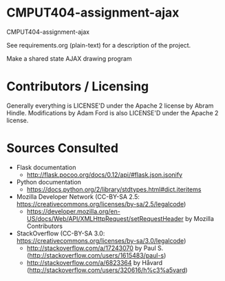 CMPUT404-assignment-ajax
==============================

CMPUT404-assignment-ajax

See requirements.org (plain-text) for a description of the project.

Make a shared state AJAX drawing program

Contributors / Licensing
========================

Generally everything is LICENSE'D under the Apache 2 license by Abram Hindle.
Modifications by Adam Ford is also LICENSE'D under the Apache 2 license.

Sources Consulted
=================

* Flask documentation
    * http://flask.pocoo.org/docs/0.12/api/#flask.json.jsonify
* Python documentation
    * https://docs.python.org/2/library/stdtypes.html#dict.iteritems
* Mozilla Developer Network (CC-BY-SA 2.5: https://creativecommons.org/licenses/by-sa/2.5/legalcode)
    * https://developer.mozilla.org/en-US/docs/Web/API/XMLHttpRequest/setRequestHeader by Mozilla Contributors
* StackOverflow (CC-BY-SA 3.0: https://creativecommons.org/licenses/by-sa/3.0/legalcode)
    * http://stackoverflow.com/a/17243070 by Paul S. (http://stackoverflow.com/users/1615483/paul-s)
    * http://stackoverflow.com/a/6823364 by Håvard (http://stackoverflow.com/users/320616/h%c3%a5vard)





